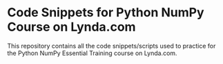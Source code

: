 # Code Snippets for Python NumPy Course on Lynda.com

This repository contains all the code snippets/scripts used to practice for the Python NumPy Essential Training course on Lynda.com.
